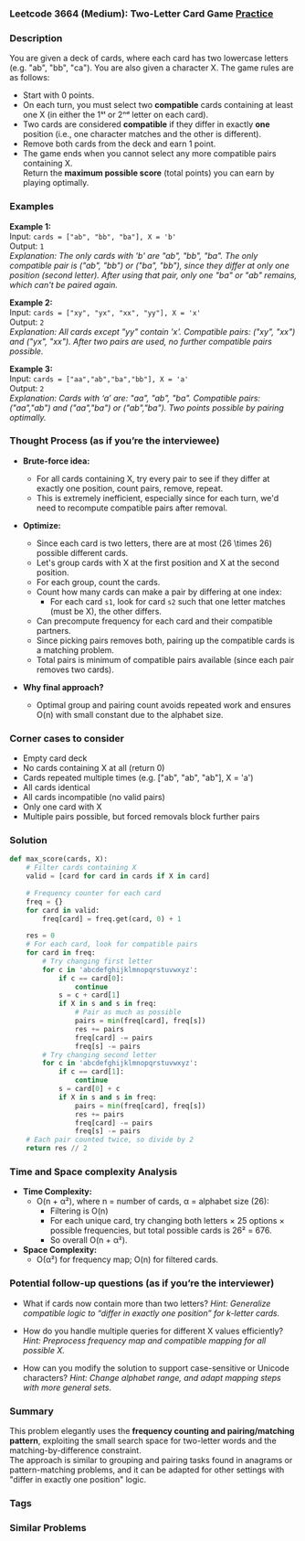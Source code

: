 ### Leetcode 3664 (Medium): Two-Letter Card Game [Practice](https://leetcode.com/problems/two-letter-card-game)

### Description  
You are given a deck of cards, where each card has two lowercase letters (e.g. "ab", "bb", "ca"). You are also given a character X. The game rules are as follows:  
- Start with 0 points.  
- On each turn, you must select two **compatible** cards containing at least one X (in either the 1ˢᵗ or 2ⁿᵈ letter on each card).  
- Two cards are considered **compatible** if they differ in exactly **one** position (i.e., one character matches and the other is different).  
- Remove both cards from the deck and earn 1 point.  
- The game ends when you cannot select any more compatible pairs containing X.  
Return the **maximum possible score** (total points) you can earn by playing optimally.

### Examples  

**Example 1:**  
Input: `cards = ["ab", "bb", "ba"], X = 'b'`  
Output: `1`  
*Explanation: The only cards with 'b' are "ab", "bb", "ba". The only compatible pair is ("ab", "bb") or ("ba", "bb"), since they differ at only one position (second letter). After using that pair, only one "ba" or "ab" remains, which can't be paired again.*

**Example 2:**  
Input: `cards = ["xy", "yx", "xx", "yy"], X = 'x'`  
Output: `2`  
*Explanation: All cards except "yy" contain 'x'. Compatible pairs: ("xy", "xx") and ("yx", "xx"). After two pairs are used, no further compatible pairs possible.*

**Example 3:**  
Input: `cards = ["aa","ab","ba","bb"], X = 'a'`  
Output: `2`  
*Explanation: Cards with ‘a’ are: "aa", "ab", "ba". Compatible pairs: ("aa","ab") and ("aa","ba") or ("ab","ba"). Two points possible by pairing optimally.*

### Thought Process (as if you’re the interviewee)  
- **Brute-force idea:**  
  - For all cards containing X, try every pair to see if they differ at exactly one position, count pairs, remove, repeat.  
  - This is extremely inefficient, especially since for each turn, we'd need to recompute compatible pairs after removal. 

- **Optimize:**  
  - Since each card is two letters, there are at most \(26 \times 26\) possible different cards.
  - Let's group cards with X at the first position and X at the second position.
  - For each group, count the cards.  
  - Count how many cards can make a pair by differing at one index:
    - For each card `s1`, look for card `s2` such that one letter matches (must be X), the other differs.
  - Can precompute frequency for each card and their compatible partners.
  - Since picking pairs removes both, pairing up the compatible cards is a matching problem.
  - Total pairs is minimum of compatible pairs available (since each pair removes two cards).

- **Why final approach?**
  - Optimal group and pairing count avoids repeated work and ensures O(n) with small constant due to the alphabet size.

### Corner cases to consider  
- Empty card deck
- No cards containing X at all (return 0)
- Cards repeated multiple times (e.g. ["ab", "ab", "ab"], X = 'a')
- All cards identical
- All cards incompatible (no valid pairs)
- Only one card with X
- Multiple pairs possible, but forced removals block further pairs

### Solution

```python
def max_score(cards, X):
    # Filter cards containing X
    valid = [card for card in cards if X in card]
    
    # Frequency counter for each card
    freq = {}
    for card in valid:
        freq[card] = freq.get(card, 0) + 1
    
    res = 0
    # For each card, look for compatible pairs
    for card in freq:
        # Try changing first letter
        for c in 'abcdefghijklmnopqrstuvwxyz':
            if c == card[0]:
                continue
            s = c + card[1]
            if X in s and s in freq:
                # Pair as much as possible
                pairs = min(freq[card], freq[s])
                res += pairs
                freq[card] -= pairs
                freq[s] -= pairs
        # Try changing second letter
        for c in 'abcdefghijklmnopqrstuvwxyz':
            if c == card[1]:
                continue
            s = card[0] + c
            if X in s and s in freq:
                pairs = min(freq[card], freq[s])
                res += pairs
                freq[card] -= pairs
                freq[s] -= pairs
    # Each pair counted twice, so divide by 2
    return res // 2
```

### Time and Space complexity Analysis  

- **Time Complexity:**  
  - O(n + α²), where n = number of cards, α = alphabet size (26):  
    - Filtering is O(n)
    - For each unique card, try changing both letters × 25 options × possible frequencies, but total possible cards is 26² = 676.
    - So overall O(n + α²).
- **Space Complexity:**  
  - O(α²) for frequency map; O(n) for filtered cards.

### Potential follow-up questions (as if you’re the interviewer)  

- What if cards now contain more than two letters?
  *Hint: Generalize compatible logic to “differ in exactly one position” for k-letter cards.*

- How do you handle multiple queries for different X values efficiently?
  *Hint: Preprocess frequency map and compatible mapping for all possible X.*

- How can you modify the solution to support case-sensitive or Unicode characters?
  *Hint: Change alphabet range, and adapt mapping steps with more general sets.*

### Summary
This problem elegantly uses the **frequency counting and pairing/matching pattern**, exploiting the small search space for two-letter words and the matching-by-difference constraint.  
The approach is similar to grouping and pairing tasks found in anagrams or pattern-matching problems, and it can be adapted for other settings with "differ in exactly one position" logic.

### Tags


### Similar Problems

